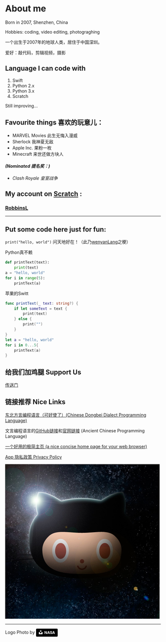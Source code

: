 
# About me

Born in 2007, Shenzhen, China

Hobbies: coding, video editing, photograghing

一个出生于2007年的地球人类，居住于中国深圳。

爱好：敲代码，剪辑视频，摄影

## Language I can code with

1. Swift
1. Python 2.x
1. Python 3.x
1. Scratch

Still improving...

## Favourite things 喜欢的玩意儿：
+ MARVEL Movies 此生无悔入漫威
+ Sherlock 我神夏无敌
+ Apple Inc. 果粉一枚
+ Minecraft 来世还做方块人

#### *(Nominated 提名奖：)*
+ *Clash Royale 皇室战争*

## My account on [Scratch](https://scratch.mit.edu) :
### [RobbinsL](https://scratch.mit.edu/users/robbinsl)

***
 
## Put some code here just for fun:


`print("hello, world")`
问天地好在！（此乃[wenyanLang](https://github.com/wenyan-lang/wenyan)之梗）

Python真不赖

```python
def printText(text):
    print(text)
a = "hello, world"
for i in range(5):
    printText(a)
```

苹果的Switt
```swift
func printText(_ text: string?) {
    if let someText = text {
        print(text)
    } else {
        print("")
    }
}
let a = "hello, world"
for i in 0...5{
    printText(a)
}
```

## 给我们加鸡腿 Support Us
[传送门](/assets/surpport_us.png)

## 链接推荐 Nice Links

[东北方言编程语言（可好使了）(Chinese Dongbei Dialect Programming Language)](https://github.com/zhanyong-wan/dongbei)

文言编程语言的[GitHub链接](https://github.com/wenyan-lang/wenyan)和[官网链接](https://wy-lang.org)
(Ancient Chinese Programming Language)

[一个好用的极简主页 (a nice concise home page for your web browser)](http://www.jianfast.com)

[App 隐私政策 Privacy Policy](/privacy)

![icon](assets/astroctocat.jpg "octocat, the mascot of github on a space background")

***
Logo Photo by  <a style="background-color:black;color:white;text-decoration:none;padding:4px 6px;font-family:-apple-system, BlinkMacSystemFont, &quot;San Francisco&quot;, &quot;Helvetica Neue&quot;, Helvetica, Ubuntu, Roboto, Noto, &quot;Segoe UI&quot;, Arial, sans-serif;font-size:12px;font-weight:bold;line-height:1.2;display:inline-block;border-radius:3px" href="https://unsplash.com/@nasa?utm_medium=referral&amp;utm_campaign=photographer-credit&amp;utm_content=creditBadge" target="_blank" rel="noopener noreferrer" title="Download free do whatever you want high-resolution photos from NASA"><span style="display:inline-block;padding:2px 3px"><svg xmlns="http://www.w3.org/2000/svg" style="height:12px;width:auto;position:relative;vertical-align:middle;top:-2px;fill:white" viewBox="0 0 32 32"><title>unsplash-logo</title><path d="M10 9V0h12v9H10zm12 5h10v18H0V14h10v9h12v-9z"></path></svg></span><span style="display:inline-block;padding:2px 3px">NASA</span></a>
